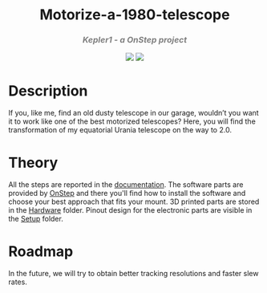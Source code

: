 
<!-- <div align="center">
<img src="https://static.tvtropes.org/pmwiki/pub/images/HHguide.jpg"  width="120" height="150">
</div>
<div align="center">"Always know where your towel is"  -   Hitchiker's guide to the galaxy </div> -->
<h1 align="center">
  <b>
    Motorize-a-1980-telescope
  </b>
</h1>
<h3  align="center" style="font-style:italic; color: Gray">Kepler1 - a OnStep project</h3>
<p align="center">
  <img src="https://img.shields.io/badge/OnStep-3-blue" /> 
  <img src="https://img.shields.io/badge/Arduino-1.8.16-teal" />
</p>
<!-- 
<h position='center'>
# Motorize-a-1980-telescope
## _Kepler1 - a OnStep project_
</h> -->

# Description
If you, like me, find an old dusty telescope in our garage, wouldn’t you want it to work like one of the best motorized telescopes? Here, you will find the transformation of my equatorial Urania telescope on the way to 2.0.

# Theory
All the steps are reported in the [documentation](https://github.com/sebastiano123-c/Motorize-a-1980-telescope/blob/main/documentation.pdf).
The software parts are provided by [OnStep](https://github.com/hjd1964/OnStep) and there you'll find how to install the software and choose your best approach that fits your mount.
3D printed parts are stored in the [Hardware](https://github.com/sebastiano123-c/Motorize-a-1980-telescope/tree/main/Hardware) folder.
Pinout design for the electronic parts are visible in the [Setup](https://github.com/sebastiano123-c/Motorize-a-1980-telescope/tree/main/Setup) folder.

# Roadmap
In the future, we will try to obtain better tracking resolutions and faster slew rates.